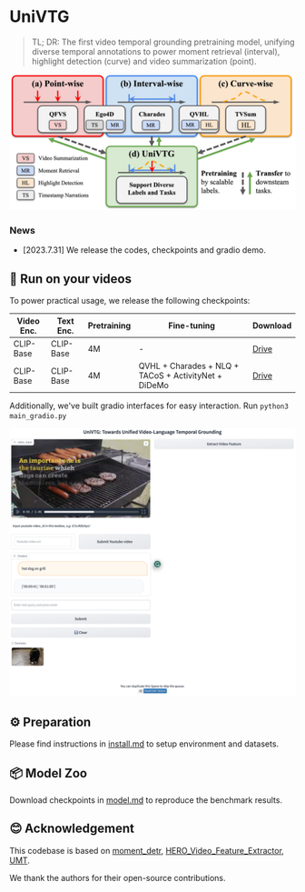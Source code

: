  # UniVTG
> TL; DR: The first video temporal grounding pretraining model, unifying diverse temporal annotations to power moment retrieval (interval), highlight detection (curve) and video summarization (point).

![UniVTG](figures/univtg_pipeline.jpg)

### **News**
<!--  -->
- [2023.7.31] We release the codes, checkpoints and gradio demo.

## 🌟 Run on your videos
To power practical usage, we release the following checkpoints:

| Video Enc.  | Text Enc.  | Pretraining            | Fine-tuning   |  Download |
| ------------------ |  ------------------ | ------------------ | ------- | ---- |
| CLIP-Base | CLIP-Base | 4M      | -      |   [Drive](https://drive.google.com/drive/folders/1-eGata6ZPV0A1BBsZpYyIooos9yjMx2f?usp=sharing)  |
| CLIP-Base | CLIP-Base | 4M | QVHL + Charades + NLQ + TACoS + ActivityNet + DiDeMo      |  [Drive](https://drive.google.com/drive/folders/1l6RyjGuqkzfZryCC6xwTZsvjWaIMVxIO?usp=sharing)  


Additionally, we've built gradio interfaces for easy interaction. 
Run `python3 main_gradio.py`

![UniVTG](figures/gradio.png)


## ⚙️ Preparation

Please find instructions in [install.md](install.md) to setup environment and datasets.

## 📦 Model Zoo

Download checkpoints in [model.md](model.md) to reproduce the benchmark results.

## 😊 Acknowledgement

This codebase is based on [moment_detr](https://github.com/jayleicn/moment_detr), [HERO_Video_Feature_Extractor](https://github.com/linjieli222/HERO_Video_Feature_Extractor), [UMT](https://github.com/tencentarc/umt).

We thank the authors for their open-source contributions.
